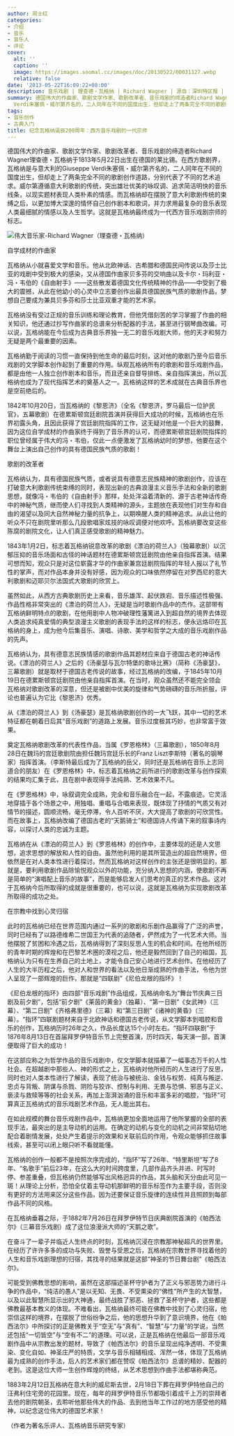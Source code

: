 ```yaml
---
author: 周士红
categories:
- 介绍
- 音乐
- 音乐人
- 评论
cover:
  alt: ''
  caption: ''
  image: https://images.soomal.cc/images/doc/20130522/00031127.webp
  relative: false
date: '2013-05-22T16:09:22+08:00'
description: 音乐戏剧 | 理查德・瓦格纳 | Richard Wagner | 源自：深圳特区报 | 版权：转载 |  平均/总评分：10.00/10
summary: 德国伟大的作曲家、歌剧文学作家、歌剧改革者、音乐戏剧的缔造者Richard Wagner理查德・瓦格纳于1813年5月22日出生在德国的莱比锡。在西方歌剧界，瓦格纳是与意大利的Giuseppe
  Verdi朱塞佩・威尔第齐名的，二人同年在不同的国度出生，但却走上了两条完全不同的歌剧创作道路，分别代表了不同的艺术追求……
tags:
- 音乐创作
- 古典入门
title: 纪念瓦格纳诞辰200周年：西方音乐戏剧的一代宗师
---
```


德国伟大的作曲家、歌剧文学作家、歌剧改革者、音乐戏剧的缔造者Richard Wagner理查德・瓦格纳于1813年5月22日出生在德国的莱比锡。在西方歌剧界，瓦格纳是与意大利的Giuseppe Verdi朱塞佩・威尔第齐名的，二人同年在不同的国度出生，但却走上了两条完全不同的歌剧创作道路，分别代表了不同的艺术追求。威尔第遵循意大利歌剧的传统，突出雄壮优美的咏叹调、追求简洁明快的音乐线条，以现实题材表现人类朴素的情感。而瓦格纳却在摆脱了意大利歌剧传统的束缚之后，以更加博大深邃的情怀自己创作剧本和歌词，并力求用最复杂的音乐表现人类最细腻的情感以及人生哲学。这就是瓦格纳最终成为一代西方音乐戏剧宗师的标志。

![伟大音乐家-Richard Wagner（理查德・瓦格纳）](https://images.soomal.cc/images/doc/20120428/00019271.webp)




自学成材的作曲家

瓦格纳从小就喜爱文学和音乐。他从北欧神话、古希腊和德国民间传说以及莎士比亚的戏剧中受到极大的感染，又从德国作曲家贝多芬的交响曲以及卡尔・玛利亚・冯・韦伯的《自由射手》――这些散发着德国文化传统精神的作品――中受到了极大的震撼，从此在他幼小的心灵中立志要创作出最具德国民族气质的歌剧作品，梦想自己要成为兼具贝多芬和莎士比亚双重才能的艺术家。

瓦格纳没有受过正规的音乐训练和理论教育，但他凭借刻苦的学习掌握了作曲的相关知识，他还通过抄写作曲家的总谱来分析配器的手法，甚至进行钢琴曲改编。可以说，瓦格纳能在今后成为古典音乐界独一无二的音乐戏剧大师，他的天才和努力无疑是两个最重要的因素。

瓦格纳勤于阅读的习惯一直保持到他生命的最后时刻，这对他的歌剧乃至今后音乐戏剧的文学脚本创作起到了重要的作用。纵观瓦格纳所有的歌剧和音乐戏剧作品，都是由他一人独立创作剧本和音乐，而且还亲自督导排练、亲自指挥演出，所以瓦格纳也成为了现代指挥艺术的奠基人之一。瓦格纳这样的艺术成就在古典音乐界也是空前绝后的。

1842年10月20日，当瓦格纳的《黎恩济》（全名《黎恩济，罗马最后一位护民官》，五幕歌剧）在德累斯顿宫廷剧院首演并获得巨大成功的时候，瓦格纳也在乐界初露头角，且因此获得了宫廷剧院指挥的工作，这无疑对他是一个巨大的鼓舞，因为这位自学成材的作曲家终于得到了音乐界的认可，而德累斯顿宫廷剧院指挥的职位曾经属于伟大的冯・韦伯，仅此一点便激发了瓦格纳幼时的梦想，他要在这个舞台上演出自己创作的具有德国民族气质的歌剧！

歌剧的改革者

瓦格纳认为，具有德国民族气质，或者说具有德意志民族精神的歌剧创作，应该在打破意大利歌剧传统束缚的同时，表现出新的古典浪漫主义音乐手法和全新的歌剧思想，就像冯・韦伯的《自由射手》那样，处处洋溢着清新的、源于古老神话传奇中的神秘气质，继而使人们寻找到人类精神的源头，主题放在表现他们对生存和自由的渴望以及同大自然神秘力量的抗争上，以期唤醒人类的精神追求。从此让他的听众不只在剧院里听那么几段歌唱家炫技的咏叹调便对他欢呼。瓦格纳要改变这些陈腐的剧院文化，让人们真正感受歌剧的精神魅力。

1843年1月2日，标志着瓦格纳锐意改革的歌剧《漂泊的荷兰人》（独幕歌剧）以沉郁压抑的音乐场面和古怪的神话题材在德累斯顿宫廷剧院由他亲自指挥首演。结果可想而知，观众只是对这位崭露才华的作曲家兼宫廷剧院指挥的年轻人报以了礼节性的掌声，而对作品本身并没有好感，因为观众的口味依然停留在对罗西尼的意大利歌剧和迈耶贝尔法国式大歌剧的欣赏上。

虽然如此，从西方古典歌剧历史上来看，音乐雄浑、起伏跌宕、音乐描述性极强、作品性格非常突出的《漂泊的荷兰人》，无疑是当时歌剧作品中的杰作。这部带有瓦格纳鲜明特点的歌剧，在他用剧中人物冲破理性藩篱进入到超自然的境界去体现人类追求纯真爱情的典型浪漫主义歌剧的表现手法的这样的标志，便永远烙印在瓦格纳的身上，成为他今后集音乐、演唱、诗歌、美学和哲学之大成的音乐戏剧作品的先声。

瓦格纳认为，具有德意志民族情感的歌剧作品其题材应来自于德国古老的神话传说。《漂泊的荷兰人》之后的《汤豪瑟与瓦尔特堡的歌咏比赛》（简称《汤豪瑟》，三幕歌剧）就是取材于德国古老传说的故事，经过瓦格纳的改编，于1845年10月19日在德累斯顿宫廷剧院由他亲自指挥首演。在当时，观众虽然还不能完全领会瓦格纳对歌剧改革的深意，但还是被剧中优美的旋律和气势磅礴的音乐所折服，评论也普遍认为它比《黎恩济》优秀。

从《漂泊的荷兰人》到《汤豪瑟》是瓦格纳歌剧创作的一大飞跃，其中一切的艺术特征都在朝着日后其“音乐戏剧”的道路上发展。音乐过度极其巧妙，也非常富于效果。

奠定瓦格纳歌剧改革的代表性作品，当属《罗恩格林》（三幕歌剧），1850年8月28日在魏玛的宫廷歌剧院由担任魏玛宫廷乐长的Franz Liszt李斯特（著名的钢琴家）指挥首演。（李斯特最后成为了瓦格纳的岳父，同时还是瓦格纳在音乐上志同道合的朋友）在《罗恩格林》中，标志着瓦格纳之前所进行的歌剧改革与创作探索的结果均汇集于此，且在剧中表现得手法纯熟、艺术效果不凡。

在《罗恩格林》中，咏叙调完全成熟，完全和音乐融合在一起，不露痕迹。它灵活地穿插于各个场景之中，用独唱、重唱与合唱来表现，既体现了抒情的气质又有对情节的描述，圆顺流畅，毫无停滞，令人百听不厌，大大提高了歌剧的可欣赏性。而在故事上，瓦格纳改编了德国古老的“天鹅骑士”和德国诗人传诵下来的叙事诗内容，以探讨人类的忠诚为主题。

瓦格纳在从《漂泊的荷兰人》到《罗恩格林》的创作中，主要体现的还是人文思想，追求思想的解放和人性的自由。虽然他利用的是其所营造出的超自然境界，但依然是在对人类本性进行着探讨。然而瓦格纳对这样创作的主张还是很明显的，那就是，要利用歌剧作品除愉悦观众以外的功能，充分纳入思想的内涵，使歌剧不再是简单的“演唱配上音乐的故事”，而是能够启发人们思考的真正的艺术作品。这对于瓦格纳今后所取得的成就是很重要的，也可以说，这就是瓦格纳为实现歌剧改革所取得的成功之处。

在宗教中找到心灵归宿

此时的瓦格纳已经在世界范围内通过一系列的歌剧和乐剧作品赢得了广泛的声誉，同时已经有了以路德维希二世国王为代表的追随者，俨然成为了一代艺术大师。当他摆脱了贫困和冷遇之后，瓦格纳得到了深刻反思人生的机会和时间。在他所经历的青年时期的辉煌和在巴黎艺术圈的漠视之后，他还是毅然回到了自己的祖国，瓦格纳认为只有在生养自己的土地上，才能令自己安心地进行艺术创作。在他经历了人生的大半历程之后，他对人和世界的看法以及他日渐成熟的作曲手法，令他为世人呈现了一部辉煌的巨作，那就是“四联剧”《尼伯龙根的指环》！

《尼伯龙根的指环》由四部“音乐戏剧”作品组成，瓦格纳命名为“舞台节庆典三日剧及前夕剧”，包括“前夕剧”《莱茵的黄金》（独幕）、“第一日剧”《女武神》（三幕）、“第二日剧”《齐格弗里德》（三幕）和“第三日剧”《诸神的黄昏》（三幕）。“指环”四联剧题材来自于北欧神话和德国古老传说，从文学脚本到唱腔和音乐的创作，瓦格纳历时26年之久，作品长度达15个小时左右。“指环四联剧”于1876年8月13日在首届拜罗伊特音乐节上完整首演，历时四天，每天演一部，首演便取得了巨大的成功！

在这部应称之为哲学作品的音乐戏剧中，仅文学脚本就描摹了一幅事态万千的人性社会。在超越剧中那些人、神的形式之上，瓦格纳对他所经历的人生进行了反思，同时也对人类本性进行了解读，表现了统治与被统治、金钱与权势、纯真与叛逆、忠贞与背叛、阴谋与杀戮、阴险与狡诈、控制与利用、无畏与恐惧、邪恶与正义、亵渎与救赎等等的社会关系，再加上澎湃汹涌的音乐和丰富多彩的唱腔，“指环”可算真正瓦格纳式的音乐戏剧艺术作品，无人能出其右。

在如此规模的舞台音乐戏剧作品中，瓦格纳更加全面地运用了他所掌握的全部的表现手法，最突出的是主导动机的运用。在确定的动机与变化的动机之间非常贴切地配合着剧情发展，处处产生着提示的效果和关联前后的作用，令观众能够抓住故事线索，甚至可以闭上眼只听不看就能懂。

瓦格纳的创作一般都不是按照次序完成的，“指环”写了26年、“特里斯坦”写了8年、“名歌手”前后23年，在这么大的时间跨度里，几部作品齐头并进、时写时停、参差重叠，但瓦格纳仍然能够写出风格迥异的作品，其头脑和天分由此可见一斑！从理论上分析，恐怕全仗着主导动机那鲜明的音乐标签作为主要手段，否则没有更好的方法用来区分这些作品，因为还要保证音乐旋律的连续性并且照顾到每部作品不同的风格。

在瓦格纳垂暮之际，于1882年7月26日在拜罗伊特节日庆典剧院首演的《帕西法尔》（三幕音乐戏剧）成了这位浪漫派大师的“天鹅之歌”。

在奋斗了一辈子并临近人生终点的时刻，瓦格纳沉浸在宗教那神秘超凡的世界里。在经历了许许多多的成功与失败、毁誉与受恩之后，瓦格纳在宗教世界寻找着他的人生和音乐戏剧理想的归宿，其找寻的结果就是这部“神圣的节日舞台剧”《帕西法尔》。

可能受到佛教思想的影响，虽然在这部描述圣杯守护者为了正义与邪恶势力进行斗争的作品中，“纯洁的愚人”是以无知、无畏、不受熏染的“佛性”所产生的大智慧，以及以此智慧所显示出的大神通，最终战胜了邪恶、拯救了圣杯守护者，这些都是佛教最基本教义的体现。不难看出，瓦格纳最终可能在佛教中找到了心灵归宿，他崇信这样的境界，在摆脱了世俗纷争之后，他的思想升华到了意识境界，他在《帕西法尔》中所探讨的正是佛教关于“空无”与“真有”、“智慧”与“力量”的学说，当然还包括“一切皆空”与“空有不二”的道理。可以说，正是瓦格纳在他最后一部音乐戏剧作品中从宗教出发的题材，导致了《帕西法尔》的音乐呈现出纯净透明、不受熏染、变化自如、神圣庄严的特质，文学与音乐相辅相成、浑然一体，体现了瓦格纳最为成熟的创作手法，后人的艺术家们都在赞叹《帕西法尔》总谱的精妙、配器的老到。这是这位大师一生创作辉煌的终结，从艺术思想到作曲手法都堪称典范。

1883年2月12日瓦格纳在意大利的威尼斯去世，2月18日下葬在拜罗伊特他自己的汪弗利住宅旁的花园里。现在，每年的拜罗伊特音乐节都吸引着成千上万的崇拜者去他的剧院朝圣，去聆听他那些伟大的作品、去到他当年工作过的地方感受他的精神，以纪念这位伟大的德国艺术家！

（作者为著名乐评人、瓦格纳音乐研究专家）